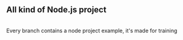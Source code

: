 <h2>All kind of Node.js  project </h2> 
<br> 
Every branch contains a node project example, it's made for training 
